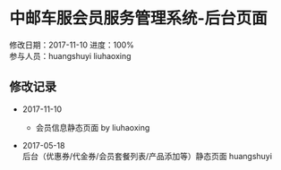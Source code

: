 # 中邮车服会员服务管理系统-后台页面
修改日期：2017-11-10
进度：100%  
参与人员：huangshuyi liuhaoxing



## 修改记录 
- 2017-11-10
    * 会员信息静态页面 by liuhaoxing

- 2017-05-18   
后台（优惠券/代金券/会员套餐列表/产品添加等）静态页面 huangshuyi

